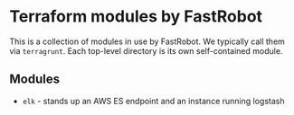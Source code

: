 # Terraform modules by FastRobot

This is a collection of modules in use by FastRobot. We typically call them 
via `terragrunt`. Each top-level directory is its own self-contained module.

## Modules

* `elk` - stands up an AWS ES endpoint and an instance running logstash